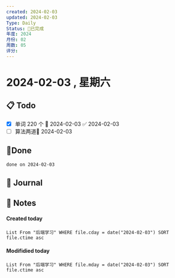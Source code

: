```yaml
---
created: 2024-02-03
updated: 2024-02-03
Type: Daily
Status: 🎃已完成
年度: 2024
月份: 02
周数: 05
评分:
---
```

# 2024-02-03 , 星期六

## 📋 Todo
- [x] 单词 220 个 📅 2024-02-03 ✅ 2024-02-03
- [ ] 算法两道📅 2024-02-03 

## 🍰Done
```tasks
done on 2024-02-03
```

## 📆 Journal


## 📑 Notes


#### Created today

```dataview
List From "后端学习" WHERE file.cday = date("2024-02-03") SORT file.ctime asc
```


#### Modifidied today

```dataview
List From "后端学习" WHERE file.mday = date("2024-02-03") SORT file.ctime asc
```